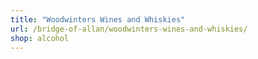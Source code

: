 ```yaml
---
title: "Woodwinters Wines and Whiskies"
url: /bridge-of-allan/woodwinters-wines-and-whiskies/
shop: alcohol
---
```

